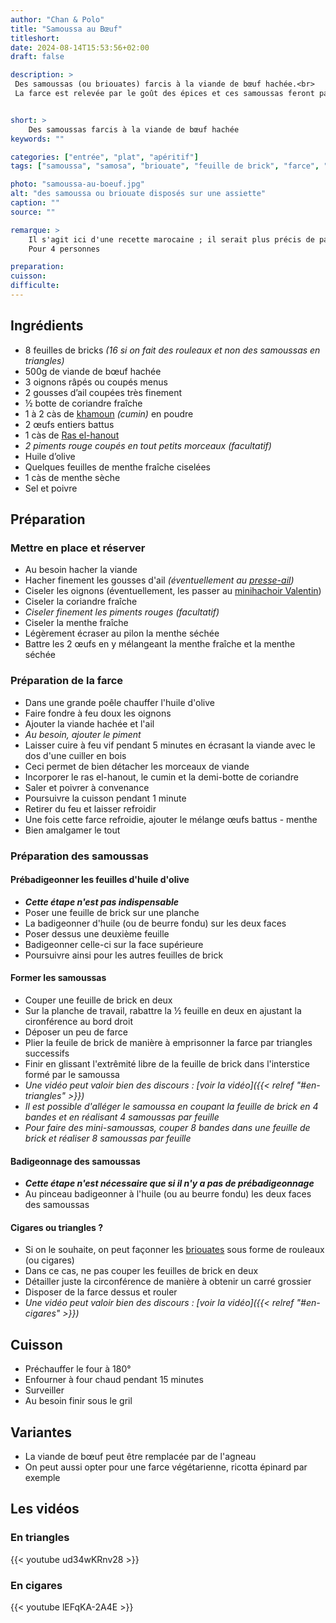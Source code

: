 ```yaml
---
author: "Chan & Polo"
title: "Samoussa au Bœuf"
titleshort:
date: 2024-08-14T15:53:56+02:00
draft: false

description: >
 Des samoussas (ou briouates) farcis à la viande de bœuf hachée.<br>
 La farce est relevée par le goût des épices et ces samoussas feront partie d'un apéritif goûteux ou seront une entrée appréciée.


short: >
    Des samoussas farcis à la viande de bœuf hachée
keywords: ""

categories: ["entrée", "plat", "apéritif"]
tags: ["samoussa", "samosa", "briouate", "feuille de brick", "farce", "boeuf", "épice", "ras el hanout", "cumin", "khamoun", "coriandre", "menthe"]

photo: "samoussa-au-boeuf.jpg"
alt: "des samoussa ou briouate disposés sur une assiette"
caption: ""
source: ""

remarque: >
    Il s'agit ici d'une recette marocaine ; il serait plus précis de parler de <a href="https://chefsimon.com/recettes/tag/briouates">briouates</a> que de <a href="https://fr.wikipedia.org/wiki/Samoussa">samoussas</a><br>
    Pour 4 personnes

preparation: 
cuisson: 
difficulte:
---
```



## Ingrédients
- 8 feuilles de bricks *(16 si on fait des rouleaux et non des samoussas en triangles)*
- 500g de viande de b&oelig;uf hachée
- 3 oignons râpés ou coupés menus
- 2 gousses d’ail coupées très finement
- ½ botte de coriandre fraîche
- 1 à 2 càs de [khamoun](https://epicesdumaroc.com/epices/cumin-kamoun) *(cumin)* en poudre
- 2 œufs entiers battus
- 1 càs de [Ras el-hanout](https://fr.wikipedia.org/wiki/Ras_el-hanout)
- *2 piments rouge coupés en tout petits morceaux (facultatif)*
- Huile d’olive
- Quelques feuilles de menthe fraîche ciselées
- 1 càs de menthe sèche
- Sel et poivre
## Préparation
### Mettre en place et réserver
- Au besoin hacher la viande
- Hacher finement les gousses d'ail *(éventuellement au [presse-ail](https://fr.wikipedia.org/wiki/Presse-ail#:~:text=Le%20presse%2Dail%20est%20un,la%20pulpe%20et%20du%20jus.&text=Son%20principe%20consiste%20%C3%A0%20d%C3%A9poser,non%2C%20dans%20une%20petite%20chambre.))*
- Ciseler les oignons (éventuellement, les passer au [minihachoir Valentin](https://www.seb.fr/Pr%C3%A9paration-des-aliments/H%C3%A2choir--mixeur--batteur/VALENTIN-2-en-1-compact-Blanc/p/1500855306))
- Ciseler la coriandre fraîche
- *Ciseler finement les piments rouges (facultatif)*
- Ciseler la menthe fraîche
- Légèrement écraser au pilon la menthe séchée
- Battre les 2 &oelig;ufs en y mélangeant la menthe fraîche et la menthe séchée
### Préparation de la farce
- Dans une grande poêle chauffer l'huile d'olive
- Faire fondre à feu doux les oignons
- Ajouter la viande hachée et l'ail
- *Au besoin, ajouter le piment*
- Laisser cuire à feu vif pendant 5 minutes en écrasant la viande avec le dos d'une cuiller en bois
- Ceci permet de bien détacher les morceaux de viande
- Incorporer le ras el-hanout, le cumin et la demi-botte de coriandre
- Saler et poivrer à convenance
- Poursuivre la cuisson pendant 1 minute
- Retirer du feu et laisser refroidir
- Une fois cette farce refroidie, ajouter le mélange &oelig;ufs battus - menthe
- Bien amalgamer le tout
### Préparation des samoussas
#### Prébadigeonner les feuilles d'huile d'olive
- ***Cette étape n'est pas indispensable***
- Poser une feuille de brick sur une planche
- La badigeonner d'huile (ou de beurre fondu) sur les deux faces
- Poser dessus une deuxième feuille
- Badigeonner celle-ci sur la face supérieure
- Poursuivre ainsi pour les autres feuilles de brick
#### Former les samoussas
- Couper une feuille de brick en deux
- Sur la planche de travail, rabattre la &frac12; feuille en deux en ajustant la cironférence au bord droit
- Déposer un peu de farce
- Plier la feuile de brick de manière à emprisonner la farce par triangles successifs
- Finir en glissant l'extrêmité libre de la feuille de brick dans l'interstice formé par le samoussa
- *Une vidéo peut valoir bien des discours : [voir la vidéo]({{< relref "#en-triangles" >}})*
- *Il est possible d'alléger le samoussa en coupant la feuille de brick en 4 bandes et en réalisant 4 samoussas par feuille*
- *Pour faire des mini-samoussas, couper 8 bandes dans une feuille de brick et réaliser 8 samoussas par feuille*
#### Badigeonnage des samoussas
- ***Cette étape n'est nécessaire que si il n'y a pas de prébadigeonnage***
- Au pinceau badigeonner à l'huile (ou au beurre fondu) les deux faces des samoussas
#### Cigares ou triangles ?
- Si on le souhaite, on peut façonner les [briouates](https://fr.wikipedia.org/wiki/Briouate) sous forme de rouleaux (ou cigares)
- Dans ce cas, ne pas couper les feuilles de brick en deux
- Détailler juste la circonférence de manière à obtenir un carré grossier
- Disposer de la farce dessus et rouler
- *Une vidéo peut valoir bien des discours : [voir la vidéo]({{< relref "#en-cigares" >}})*
## Cuisson
- Préchauffer le four à 180°
- Enfourner à four chaud pendant 15 minutes
- Surveiller
- Au besoin finir sous le gril
## Variantes
- La viande de b&oelig;uf peut être remplacée par de l'agneau
- On peut aussi opter pour une farce végétarienne, ricotta épinard par exemple
## Les vidéos
### En triangles
<div  class="pt-8 md:w-3/4 mx-auto" loading="lazy">
{{< youtube ud34wKRnv28 >}}
</div>

### En cigares
<div class="pt-8 md:w-3/4 mx-auto" loading="lazy">
{{< youtube lEFqKA-2A4E >}}
</div>
